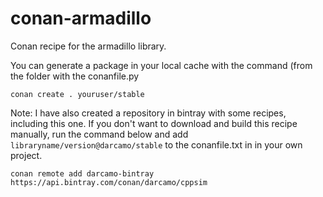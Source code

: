 # conan-armadillo
Conan recipe for the armadillo library.

You can generate a package in your local cache with the command (from the folder with the conanfile.py
```
conan create . youruser/stable
```

Note: I have also created a repository in bintray with some recipes, including
this one. If you don't want to download and build this recipe manually, run the
command below and add `libraryname/version@darcamo/stable` to the conanfile.txt
in in your own project.

`conan remote add darcamo-bintray https://api.bintray.com/conan/darcamo/cppsim`
